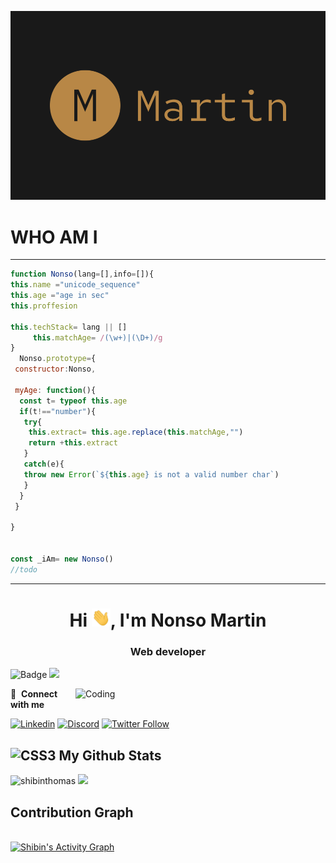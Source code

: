 ![my style](./images/logo.png)

# WHO AM I 
___

```js
function Nonso(lang=[],info=[]){
this.name ="unicode_sequence"
this.age ="age in sec"
this.proffesion

this.techStack= lang || []
     this.matchAge= /(\w+)|(\D+)/g
}
  Nonso.prototype={  
 constructor:Nonso,
 
 myAge: function(){
  const t= typeof this.age
  if(t!=="number"){
   try{
    this.extract= this.age.replace(this.matchAge,"")
    return +this.extract
   }
   catch(e){
   throw new Error(`${this.age} is not a valid number char`)
   }
  }
 }
 
}


const _iAm= new Nonso()
//todo
```
___

<h1 align="center">Hi <img src="https://raw.githubusercontent.com/ABSphreak/ABSphreak/master/gifs/Hi.gif" width="30px">, I'm Nonso Martin</h1>

<h3 align="center">Web developer</h3>

![Badge](https://visitor-counter-badge.vercel.app/api/nonso01/nonso01) <a href="https://www.github.com/nonso01" target="_blank" rel="noreferrer"><img
src="https://img.shields.io/github/followers/nonso01?logo=github&style=for-the-badge&color=0891b2&labelColor=1c1917" /></a>

<img align="right" alt="Coding" width="400" src="https://cdn.dribbble.com/users/2646423/screenshots/5507196/computer.gif">

🔗 &nbsp;**Connect with me**

[![Linkedin](https://img.shields.io/static/v1?label=&message=Linkedin&color=0E7FBF&&&style=flat&logo=linkedin&logoColor=white)](https://www.linkedin.com/in/nonso-martin-80b221238)
[![Discord](https://img.shields.io/static/v1?label=&labelColor=6E85D3&message=nonso01&color=555555&style=flat&logo=discord&logoColor=white)](https://discord.com/users/)
[![Twitter Follow](https://img.shields.io/twitter/follow/Nonsomartin6?color=1DA1F2&logo=twitter&style=flat)](https://twitter.com/intent/follow?original_referer=https%3A%2F%2Ftwitter.com%2Fitsmeshibintmz&screen_name=Nonsomartin6)



## <img src="https://cdn.discordapp.com/attachments/1020926419708166205/1034125465369182270/stats.png" height="25" alt="CSS3" /> My Github Stats

<p> <img src="https://github-readme-stats-itsmeshibintmz.vercel.app/api?username=nonso01&show_icons=true&&line_height=25&width=20&title_color=FFFFFF&icon_color=FFFFFF&text_color=FFFFFF&bg_color=000000" alt="shibinthomas" />
<a href="http://www.github.com/nonso01"><img src="https://github-readme-streak-stats.herokuapp.com/?user=itsmeshibintmz&stroke=ffffff&background=000000&ring=0891b2&fire=FF0000&currStreakNum=ffffff&currStreakLabel=0891b2&sideNums=ffffff&sideLabels=ffffff&dates=ffffff&hide_border=false" /></a>

## Contribution Graph

  <br/>
   <a href="https://github.com/itsmeshibintmz"><img alt="Shibin's Activity Graph" src="https://activity-graph.herokuapp.com/graph?username=nonso01&custom_title=nonso01s%20Contribution%20Graph&theme=react-dark" /></a>
  <br/>